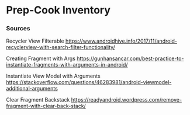 # Prep-Cook Inventory

### Sources



Recycler View Filterable
https://www.androidhive.info/2017/11/android-recyclerview-with-search-filter-functionality/

Creating Fragment with Args
https://gunhansancar.com/best-practice-to-instantiate-fragments-with-arguments-in-android/

Instantiate View Model with Arguments
https://stackoverflow.com/questions/46283981/android-viewmodel-additional-arguments

Clear Fragment Backstack
https://readyandroid.wordpress.com/remove-fragment-with-clear-back-stack/